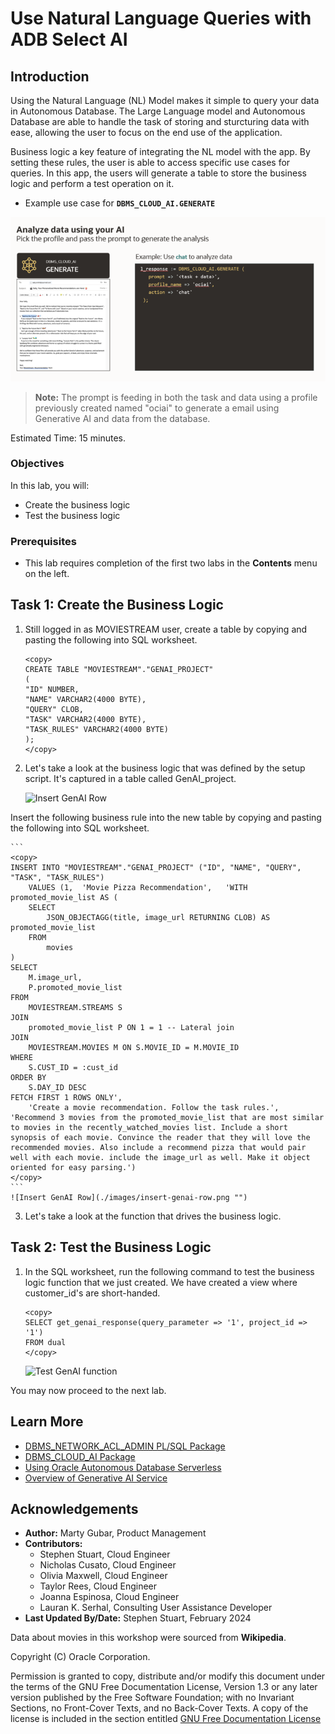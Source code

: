 # Use Natural Language Queries with ADB Select AI

## Introduction

Using the Natural Language (NL) Model makes it simple to query your data in Autonomous Database. The Large Language model and Autonomous Database are able to handle the task of storing and sturcturing data with ease, allowing the user to focus on the end use of the application. 

Business logic a key feature of integrating the NL model with the app. By setting these rules, the user is able to access specific use cases for queries.  In this app, the users will generate a table to store the business logic and perform a test operation on it. 

- Example use case for **`DBMS_CLOUD_AI.GENERATE`** 

![Business Logic Overview](./images/intro-businesslogic.png "")

> **Note:** The prompt is feeding in both the task and data using a profile previously created named "ociai" to generate a email using Generative AI and data from the database. 

Estimated Time: 15 minutes.

### Objectives

In this lab, you will:

* Create the business logic 
* Test the business logic 

### Prerequisites

- This lab requires completion of the first two labs in the **Contents** menu on the left.

## Task 1: Create the Business Logic 

1. Still logged in as MOVIESTREAM user, create a table by copying and pasting the following into SQL worksheet.

    ```
    <copy>
    CREATE TABLE "MOVIESTREAM"."GENAI_PROJECT" 
   (	
    "ID" NUMBER, 
    "NAME" VARCHAR2(4000 BYTE),
    "QUERY" CLOB,
    "TASK" VARCHAR2(4000 BYTE),
    "TASK_RULES" VARCHAR2(4000 BYTE)
   );
   </copy>
   ```

2. Let's take a look at the business logic that was defined by the setup script. It's captured in a table called GenAI_project. 

    ![Insert GenAI Row](../../business-logic/./images/insert-genai-row.png "")

Insert the following business rule into the new table by copying and pasting the following into SQL worksheet. 

    ```
    <copy>
    INSERT INTO "MOVIESTREAM"."GENAI_PROJECT" ("ID", "NAME", "QUERY", "TASK", "TASK_RULES")
        VALUES (1,	'Movie Pizza Recommendation',	'WITH promoted_movie_list AS (
        SELECT
            JSON_OBJECTAGG(title, image_url RETURNING CLOB) AS promoted_movie_list
        FROM
            movies
    )
    SELECT
        M.image_url,
        P.promoted_movie_list
    FROM
        MOVIESTREAM.STREAMS S
    JOIN
        promoted_movie_list P ON 1 = 1 -- Lateral join
    JOIN
        MOVIESTREAM.MOVIES M ON S.MOVIE_ID = M.MOVIE_ID
    WHERE
        S.CUST_ID = :cust_id
    ORDER BY
        S.DAY_ID DESC
    FETCH FIRST 1 ROWS ONLY',
        'Create a movie recommendation. Follow the task rules.',	'Recommend 3 movies from the promoted_movie_list that are most similar to movies in the recently_watched_movies list. Include a short synopsis of each movie. Convince the reader that they will love the recommended movies. Also include a recommend pizza that would pair well with each movie. include the image_url as well. Make it object oriented for easy parsing.')
    </copy>
    ```
    ![Insert GenAI Row](./images/insert-genai-row.png "")

3. Let's take a look at the function that drives the business logic.

## Task 2: Test the Business Logic 

1. In the SQL worksheet, run the following command to test the business logic function that we just created. We have created a view where customer_id's are short-handed. 

    ```
    <copy>
    SELECT get_genai_response(query_parameter => '1', project_id => '1')
    FROM dual
    </copy>
    ```  
    ![Test GenAI function](./images/test-genai-function.png "")
    
You may now proceed to the next lab.

## Learn More
* [DBMS\_NETWORK\_ACL\_ADMIN PL/SQL Package](https://docs.oracle.com/en/database/oracle/oracle-database/19/arpls/DBMS_NETWORK_ACL_ADMIN.html#GUID-254AE700-B355-4EBC-84B2-8EE32011E692)
* [DBMS\_CLOUD\_AI Package](https://docs.oracle.com/en-us/iaas/autonomous-database-serverless/doc/dbms-cloud-ai-package.html)
* [Using Oracle Autonomous Database Serverless](https://docs.oracle.com/en/cloud/paas/autonomous-database/adbsa/index.html)
* [Overview of Generative AI Service](https://docs.oracle.com/en-us/iaas/Content/generative-ai/overview.htm)

## Acknowledgements

  * **Author:** Marty Gubar, Product Management 
  * **Contributors:** 
    * Stephen Stuart, Cloud Engineer 
    * Nicholas Cusato, Cloud Engineer 
    * Olivia Maxwell, Cloud Engineer 
    * Taylor Rees, Cloud Engineer 
    * Joanna Espinosa, Cloud Engineer 
    * Lauran K. Serhal, Consulting User Assistance Developer
* **Last Updated By/Date:** Stephen Stuart, February 2024

Data about movies in this workshop were sourced from **Wikipedia**.

Copyright (C)  Oracle Corporation.

Permission is granted to copy, distribute and/or modify this document
under the terms of the GNU Free Documentation License, Version 1.3
or any later version published by the Free Software Foundation;
with no Invariant Sections, no Front-Cover Texts, and no Back-Cover Texts.
A copy of the license is included in the section entitled [GNU Free Documentation License](files/gnu-free-documentation-license.txt)
